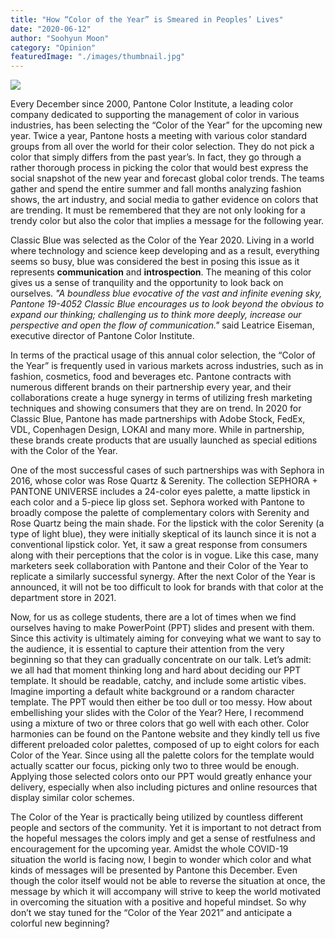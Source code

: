 ```yaml
---
title: "How “Color of the Year” is Smeared in Peoples’ Lives"
date: "2020-06-12"
author: "Soohyun Moon"
category: "Opinion"
featuredImage: "./images/thumbnail.jpg"
---
```


![](/images/thumbnail.jpg)

Every December since 2000, Pantone Color Institute, a leading color company dedicated to supporting the management of color in various industries, has been selecting the “Color of the Year” for the upcoming new year. Twice a year, Pantone hosts a meeting with various color standard groups from all over the world for their color selection. They do not pick a color that simply differs from the past year’s. In fact, they go through a rather thorough process in picking the color that would best express the social snapshot of the new year and forecast global color trends. The teams gather and spend the entire summer and fall months analyzing fashion shows, the art industry, and social media to gather evidence on colors that are trending. It must be remembered that they are not only looking for a trendy color but also the color that implies a message for the following year.

Classic Blue was selected as the Color of the Year 2020. Living in a world where technology and science keep developing and as a result, everything seems so busy, blue was considered the best in posing this issue as it represents **communication** and **introspection**. The meaning of this color gives us a sense of tranquility and the opportunity to look back on ourselves. _"A boundless blue evocative of the vast and infinite evening sky, Pantone 19-4052 Classic Blue encourages us to look beyond the obvious to expand our thinking; challenging us to think more deeply, increase our perspective and open the flow of communication."_ said Leatrice Eiseman, executive director of Pantone Color Institute.  

In terms of the practical usage of this annual color selection, the “Color of the Year” is frequently used in various markets across industries, such as in fashion, cosmetics, food and beverages etc. Pantone contracts with numerous different brands on their partnership every year, and their collaborations create a huge synergy in terms of utilizing fresh marketing techniques and showing consumers that they are on trend. In 2020 for Classic Blue, Pantone has made partnerships with Adobe Stock, FedEx, VDL, Copenhagen Design, LOKAI and many more. While in partnership, these brands create products that are usually launched as special editions with the Color of the Year.

One of the most successful cases of such partnerships was with Sephora in 2016, whose color was Rose Quartz & Serenity. The collection SEPHORA + PANTONE UNIVERSE includes a 24-color eyes palette, a matte lipstick in each color and a 5-piece lip gloss set. Sephora worked with Pantone to broadly compose the palette of complementary colors with Serenity and Rose Quartz being the main shade. For the lipstick with the color Serenity (a type of light blue), they were initially skeptical of its launch since it is not a conventional lipstick color. Yet, it saw a great response from consumers along with their perceptions that the color is in vogue. Like this case, many marketers seek collaboration with Pantone and their Color of the Year to replicate a similarly successful synergy. After the next Color of the Year is announced, it will not be too difficult to look for brands with that color at the department store in 2021.

Now, for us as college students, there are a lot of times when we find ourselves having to make PowerPoint (PPT) slides and present with them. Since this activity is ultimately aiming for conveying what we want to say to the audience, it is essential to capture their attention from the very beginning so that they can gradually concentrate on our talk. Let’s admit: we all had that moment thinking long and hard about deciding our PPT template. It should be readable, catchy, and include some artistic vibes. Imagine importing a default white background or a random character template. The PPT would then either be too dull or too messy. How about embellishing your slides with the Color of the Year? Here, I recommend using a mixture of two or three colors that go well with each other. Color harmonies can be found on the Pantone website and they kindly tell us five different preloaded color palettes, composed of up to eight colors for each Color of the Year. Since using all the palette colors for the template would actually scatter our focus, picking only two to three would be enough. Applying those selected colors onto our PPT would greatly enhance your delivery, especially when also including pictures and online resources that display similar color schemes. 

The Color of the Year is practically being utilized by countless different people and sectors of the community. Yet it is important to not detract from the hopeful messages the colors imply and get a sense of restfulness and encouragement for the upcoming year. Amidst the whole COVID-19 situation the world is facing now, I begin to wonder which color and what kinds of messages will be presented by Pantone this December. Even though the color itself would not be able to reverse the situation at once, the message by which it will accompany will strive to keep the world motivated in overcoming the situation with a positive and hopeful mindset. So why don’t we stay tuned for the “Color of the Year 2021” and anticipate a colorful new beginning?
